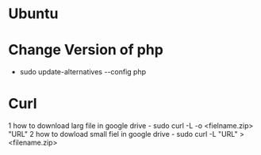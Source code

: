 # Ubuntu
# Change Version of php 
 - sudo update-alternatives --config php

# Curl
  1 how to download larg file in google drive
    - sudo curl -L -o <fielname.zip> "URL" 
  2 how to dowload small fiel in google drive
    - sudo curl -L "URL" > <filename.zip>

